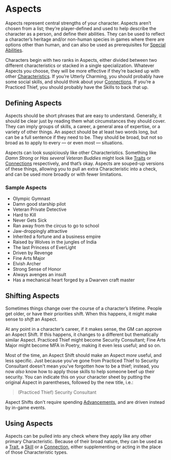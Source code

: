 # Aspects

Aspects represent central strengths of your character. Aspects aren’t chosen from a list; they’re player-defined and used to help describe the character as a person, and define their abilities. They can be used to reflect a character’s heritage and/or non-human species in games where there are options other than human, and can also be used as prerequisites for [Special Abilities](SpecialAbilities.md).

Characters begin with two ranks in Aspects, either divided between two different characteristics or stacked in a single specialization. Whatever Aspects you choose, they will be more effective if they’re backed up with other [Characteristics](Characteristics.md). If you’re Utterly Charming, you should probably have some social skills, and should think about your [Connections](Connections.md). If you’re a Practiced Thief, you should probably have the Skills to back that up.

## Defining Aspects

Aspects should be short phrases that are easy to understand. Generally, it should be clear just by reading them what circumstances they should cover. They can imply groups of skills, a career, a general area of expertise, or a variety of other things. An aspect should be at least two words long, but can be a full sentence if they need to be. They should be broad, but not so broad as to apply to every — or even most — situations.

Aspects can look suspiciously like other Characteristics. Something like *Damn Strong* or *Has several Veteran Buddies* might look like [Traits](Traits.md) or [Connections](Connections.md) respectively, and that’s okay. Aspects are souped-up versions of these things, allowing you to pull an extra Characteristic into a check, and can be used more broadly or with fewer limitations.

### Sample Aspects

- Olympic Gymnast
- Damn good starship pilot
- Veteran Private Detective
- Hard to Kill
- Never Gets Sick
- Ran away from the circus to go to school
- Jaw-droppingly attractive
- Inherited a fortune and a business empire
- Raised by Wolves in the jungles of India
- The last Princess of EverLight
- Driven by Revenge
- Fine Arts Major
- Elvish Archer
- Strong Sense of Honor
- Always avenges an insult
- Has a mechanical heart forged by a Dwarven craft master

## Shifting Aspects

Sometimes things change over the course of a character’s lifetime. People get older, or have their priorities shift. When this happens, it might make sense to *shift* an Aspect.

At any point in a character’s career, if it makes sense, the GM can approve an Aspect Shift. If this happens, it changes to a different but thematically similar Aspect. Practiced Thief might become Security Consultant; Fine Arts Major might become MFA in Poetry, making it even less useful; and so on.

Most of the time, an Aspect Shift should make an Aspect *more* useful, and less specific. Just because you've gone from Practiced Thief to Security Consultant doesn't mean you've forgotten how to be a thief; instead, you now *also* know how to apply those skills to help someone beef up their security. You can indicate this on your character sheet by putting the original Aspect in parentheses, followed by the new title, i.e.:

> (Practiced Thief) Security Consultant

Aspect Shifts don't require spending [Advancements](Advancement.md), and are driven instead by in-game events.

## Using Aspects

Aspects can be pulled into any check where they apply like any other primary Characteristic. Because of their broad nature, they can be used as a [Trait](Traits.md), a [Skill](Skills.md) or a [Connection](Connections.md), either supplementing or acting in the place of those Characteristic types.